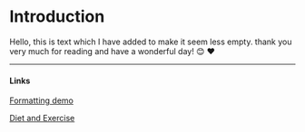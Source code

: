 # Introduction

Hello, this is text which I have added to make it seem less empty. thank you very much for reading and have a wonderful day! 😊 ❤️

---

#### Links
[Formatting demo](/formatting/)

[Diet and Exercise](/dietandexercise/)
